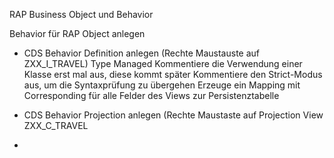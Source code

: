 RAP Business Object und Behavior

Behavior für RAP Object anlegen

- CDS Behavior Definition anlegen (Rechte Maustauste auf ZXX_I_TRAVEL)
    Type Managed
    Kommentiere die Verwendung einer Klasse erst mal aus, diese kommt später
    Kommentiere den Strict-Modus aus, um die Syntaxprüfung zu übergehen
    Erzeuge ein Mapping mit Corresponding für alle Felder des Views zur Persistenztabelle
  
- CDS Behavior Projection anlegen (Rechte Maustaste auf Projection View ZXX_C_TRAVEL
- 
